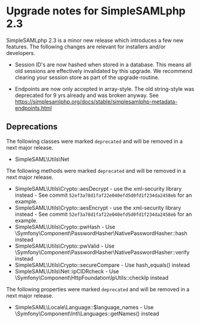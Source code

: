 # Upgrade notes for SimpleSAMLphp 2.3

SimpleSAMLphp 2.3 is a minor new release which introduces a few new features.
The following changes are relevant for installers and/or developers.

- Session ID's are now hashed when stored in a database. This means all old sessions are effectively
  invalidated by this upgrade. We recommend clearing your session store as part of the upgrade-routine.

- Endpoints are now only accepted in array-style. The old string-style was deprecated for 9 yrs
  already and was broken anyway. See https://simplesamlphp.org/docs/stable/simplesamlphp-metadata-endpoints.html

## Deprecations

The following classes were marked `deprecated` and will be removed in a next major release.

- SimpleSAML\Utils\Net

The following methods were marked `deprecated` and will be removed in a next major release.

- SimpleSAML\Utils\Crypto::aesDecrypt - use the xml-security library instead - See commit `52ef3a78d1faf22e040efd5d0fd1f234da2458eb` for an example.
- SimpleSAML\Utils\Crypto::aesEncrypt - use the xml-security library instead - See commit `52ef3a78d1faf22e040efd5d0fd1f234da2458eb` for an example.
- SimpleSAML\Utils\Crypto::pwHash - Use \Symfony\Component\PasswordHasher\NativePasswordHasher::hash instead
- SimpleSAML\Utils\Crypto::pwValid - Use \Symfony\Component\PasswordHasher\NativePasswordHasher::verify instead
- SimpleSAML\Utils\Crypto::secureCompare - Use hash_equals() instead
- SimpleSAML\Utils\Net::ipCIDRcheck - Use \Symfony\Component\HttpFoundation\IpUtils::checkIp instead

The following properties were marked `deprecated` and will be removed in a next major release.

- SimpleSAML\Locale\Language::$language_names - Use \Symfony\Component\Intl\Languages::getNames() instead
